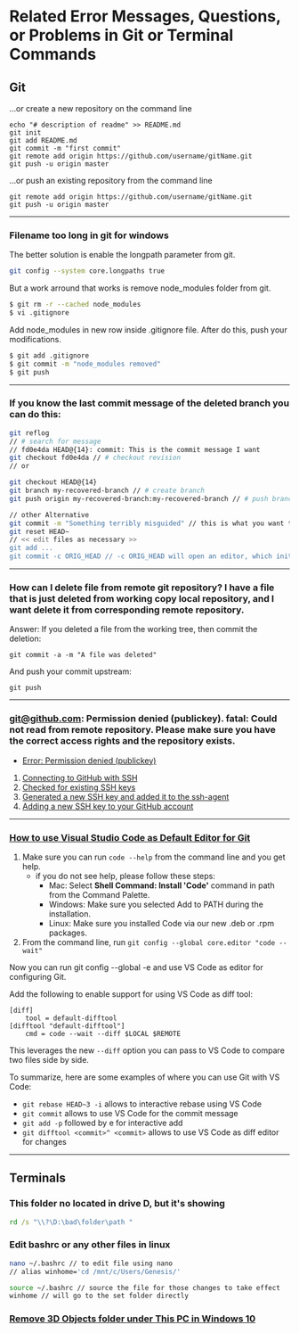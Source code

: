 # Related Error Messages, Questions, or Problems in Git or Terminal Commands

## Git
…or create a new repository on the command line
```
echo "# description of readme" >> README.md
git init
git add README.md
git commit -m "first commit"
git remote add origin https://github.com/username/gitName.git
git push -u origin master
```

…or push an existing repository from the command line
```
git remote add origin https://github.com/username/gitName.git
git push -u origin master
```

---

### Filename too long in git for windows
The better solution is enable the longpath parameter from git.
```bash
git config --system core.longpaths true
```

But a work arround that works is remove node_modules folder from git.
```bash
$ git rm -r --cached node_modules
$ vi .gitignore
```

Add node_modules in new row inside .gitignore file. After do this, push your modifications.
```bash
$ git add .gitignore
$ git commit -m "node_modules removed"
$ git push
```

---

### If you know the last commit message of the deleted branch you can do this:
```bash
git reflog
// # search for message
// fd0e4da HEAD@{14}: commit: This is the commit message I want
git checkout fd0e4da // # checkout revision
// or

git checkout HEAD@{14}
git branch my-recovered-branch // # create branch
git push origin my-recovered-branch:my-recovered-branch // # push branch

// other Alternative
git commit -m "Something terribly misguided" // this is what you want to undo
git reset HEAD~
// << edit files as necessary >>
git add ...
git commit -c ORIG_HEAD // -c ORIG_HEAD will open an editor, which initially contains the log message from the old commit and allows you to edit it.
```

---

### How can I delete file from remote git repository? I have a file that is just deleted from working copy local repository, and I want delete it from corresponding remote repository.

Answer: If you deleted a file from the working tree, then commit the deletion:
```
git commit -a -m "A file was deleted"
```

And push your commit upstream:
```
git push
```

---

### git@github.com: Permission denied (publickey). fatal: Could not read from remote repository. Please make sure you have the correct access rights and the repository exists.

* [Error: Permission denied (publickey)](https://help.github.com/articles/error-permission-denied-publickey/)
1. [Connecting to GitHub with SSH](https://help.github.com/articles/connecting-to-github-with-ssh/)
2. [Checked for existing SSH keys](https://help.github.com/articles/checking-for-existing-ssh-keys/)
3. [Generated a new SSH key and added it to the ssh-agent](https://help.github.com/articles/generating-a-new-ssh-key-and-adding-it-to-the-ssh-agent/)
4. [Adding a new SSH key to your GitHub account](https://help.github.com/articles/adding-a-new-ssh-key-to-your-github-account/)

---

### [How to use Visual Studio Code as Default Editor for Git](https://stackoverflow.com/questions/30024353/how-to-use-visual-studio-code-as-default-editor-for-git)
   1. Make sure you can run `code --help` from the command line and you get help.
      * if you do not see help, please follow these steps:
	     * Mac: Select **Shell Command: Install 'Code'** command in path from the Command Palette.
		 * Windows: Make sure you selected Add to PATH during the installation.
		 * Linux: Make sure you installed Code via our new .deb or .rpm packages.
   2. From the command line, run `git config --global core.editor "code --wait"`
   
Now you can run git config --global -e and use VS Code as editor for configuring Git.

Add the following to enable support for using VS Code as diff tool:
```
[diff]
    tool = default-difftool
[difftool "default-difftool"]
    cmd = code --wait --diff $LOCAL $REMOTE
```

This leverages the new `--diff` option you can pass to VS Code to compare two files side by side.

To summarize, here are some examples of where you can use Git with VS Code:

* `git rebase HEAD~3 -i` allows to interactive rebase using VS Code
* `git commit` allows to use VS Code for the commit message
* `git add -p` followed by e for interactive add
* `git difftool <commit>^ <commit>` allows to use VS Code as diff editor for changes

---

## Terminals

### This folder no located in drive D, but it's showing

```cmd
rd /s "\\?\D:\bad\folder\path "
```



### Edit bashrc or any other files in linux

```bash
nano ~/.bashrc // to edit file using nano
// alias winhome='cd /mnt/c/Users/Genesis/'

source ~/.bashrc // source the file for those changes to take effect
winhome // will go to the set folder directly
```


### [Remove 3D Objects folder under This PC in Windows 10](http://www.thewindowsclub.com/remove-3d-objects-folder-winows-10)
